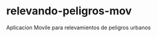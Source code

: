 relevando-peligros-mov
======================

Aplicacion Movile para relevamientos de peligros urbanos
